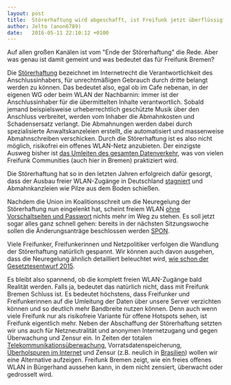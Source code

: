 ```yaml
---
layout: post
title:  Störerhaftung wird abgeschafft, ist Freifunk jetzt überflüssig?
author: Jelto (anon6789)
date:   2016-05-11 22:10:12 +0100
---
```

Auf allen großen Kanälen ist vom "Ende der Störerhaftung" die Rede. Aber was genau ist damit gemeint und was bedeutet das für Freifunk Bremen?


Die [Störerhaftung](https://de.wikipedia.org/wiki/St%C3%B6rerhaftung#Internetrecht) bezeichnet im Internetrecht die Verantwortlichkeit des Anschlussinhabers, für unrechtmäßigen Gebrauch durch dritte belangt werden zu können.
Das bedeutet also, egal ob im Cafe nebenan, in der eigenen WG oder beim WLAN der Nachbarnin: immer ist der Anschlussinhaber für die übermittelten Inhalte verantwortlich.
Sobald jemand beispielsweise urheberrechtlich geschützte Musik über den Anschluss verbreitet, werden vom Inhaber die Abmahnkosten und Schadensersatz verlangt.
Die Abmahnungen werden dabei durch spezialisierte Anwaltskanzeleien erstellt, die automatisiert und massenweise Abmahnschreiben verschicken.
Durch die Störerhaftung ist es also nicht möglich, risikofrei ein offenes WLAN-Netz anzubieten. Der einzigste Ausweg bisher ist [das Umleiten des gesamten Datenverkehr](/technik.html), was von vielen Freifunk Communities (auch hier in Bremen) praktiziert wird.


Die Störerhaftung hat so in den letzten Jahren erfolgreich dafür gesorgt, dass der Ausbau freier WLAN-Zugänge in Deutschland [stagniert](https://www.deutschlandfunk.de/wlan-extrem-wenig-offene-netze-in-deutschland.697.de.html?dram:article_id=302226) und Abmahnkanzleien wie Pilze aus dem Boden schießen. 


Nachdem die Union im Koalitionsschreit um die Neuregelung der Störerhaftung nun eingelenkt hat, scheint freiem WLAN [ohne Vorschaltseiten und Passwort](https://freifunkstattangst.de/2016/01/26/wlan-stoererhaftung-eine-vorschaltseite-und-die-rechtstreueerklaerung-ist-keine-loesung/) nichts mehr im Weg zu stehen.
Es soll jetzt sogar alles ganz schnell gehen: bereits in der nächsten Sitzungswoche sollen die Änderungsanträge beschlossen werden [SPON](https://www.spiegel.de/netzwelt/netzpolitik/stoererhaftung-union-und-spd-einigen-sich-auf-wlan-gesetz-a-1091731.html).


Viele Freifunker, Freifunkerinnen und Netzpolitiker verfolgen die Wandlung der Störerhaftung natürlich gespannt. Wir können auch davon ausgehen, dass die Neuregelung ähnlich detailliert beleuchtet wird, [wie schon der Gesetztesentwurf 2015](https://freifunkstattangst.de/2015/12/03/fauler-kompromiss-beim-wlan-gesetz-bundestag-muss-wlan-stoererhaftung-endlich-ganz-abschaffen/).

Es bleibt also spannend, ob die komplett freien WLAN-Zugänge bald Realität werden. Falls ja, bedeutet das natürlich nicht, dass mit Freifunk Bremen Schluss ist.
Es bedeutet höchstens, dass Freifunker und Freifunkerinnen auf die Umleitung der Daten über unsere Server verzichten können und so deutlich mehr Bandbreite nutzen können.
Denn auch wenn viele Freifunk nur als risikofreie Variante für offene Hotspots sehen, ist Freifunk eigentlich mehr. 
Neben der Abschaffung der Störerhaftung setzten wir uns auch für Netzneutralität und anonymen Internetzugang und gegen Überwachung und Zensur ein.
In Zeiten der totalen [Telekommunikationsüberwachung](https://netzpolitik.org/2015/netzpolitischer-wochenrueckblick-kw-23-happy-snowden-und-danke-edward/), Vorratsdatenspeicherung, [Überholspuren im Internet](https://netzpolitik.org/2015/t-mobile-usa-greift-netzneutralitaet-an-ueberholspur-fuer-hollywood/) und Zensur  (z.B. neulich in [Brasilien](https://www.heise.de/newsticker/meldung/WhatsApp-soll-fuer-drei-Tage-in-Brasilien-blockiert-werden-3195807.html)) wollen wir eine Alternative aufzeigen.
Freifunk Bremen zeigt, wie ein freies offenes WLAN in Bürgerhand aussehen kann, in dem nicht zensiert, überwacht oder gedrosselt wird. 
